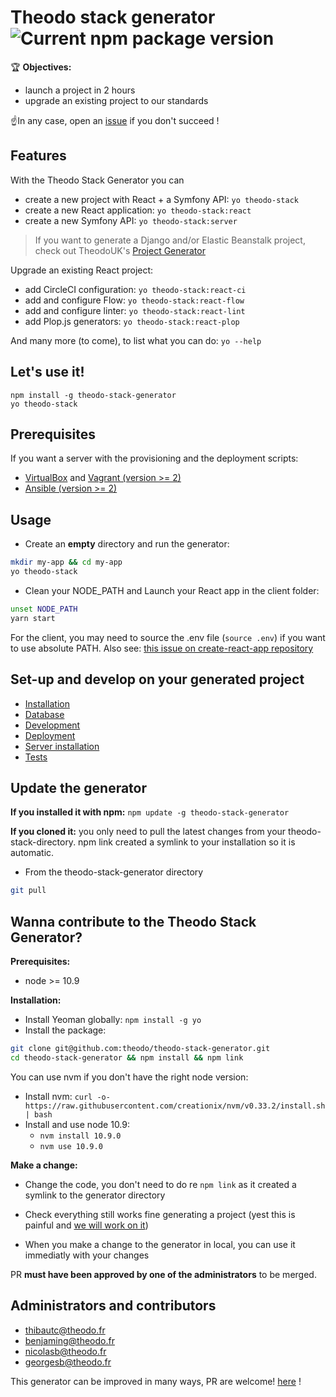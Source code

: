 # Theodo stack generator ![Current npm package version](https://img.shields.io/npm/v/generator-theodo-stack.svg?style=flat-square)

🏆 **Objectives:**

* launch a project in 2 hours
* upgrade an existing project to our standards

☝️In any case, open an [issue](https://github.com/theodo/theodo-stack-generator/issues) if you don't succeed ! 

## Features

With the Theodo Stack Generator you can

* create a new project with React + a Symfony API: ```yo theodo-stack```
* create a new React application: ```yo theodo-stack:react```
* create a new Symfony API: ```yo theodo-stack:server```

> If you want to generate a Django and/or Elastic Beanstalk project, check out TheodoUK's [Project Generator](https://github.com/Theodo-UK/project-generator)

Upgrade an existing React project:

* add CircleCI configuration: ```yo theodo-stack:react-ci```
* add and configure Flow: ```yo theodo-stack:react-flow```
* add and configure linter: ```yo theodo-stack:react-lint```
* add Plop.js generators: ```yo theodo-stack:react-plop```

And many more (to come), to list what you can do: ```yo --help```

## Let's use it!

```
npm install -g theodo-stack-generator
yo theodo-stack
```

## Prerequisites

If you want a server with the provisioning and the deployment scripts:

- [VirtualBox](https://www.virtualbox.org/wiki/Downloads) and [Vagrant (version >= 2)](https://www.vagrantup.com/downloads.html)
- [Ansible (version >= 2)](http://docs.ansible.com/ansible/intro_installation.html)

## Usage

- Create an **empty** directory and run the generator:

```bash
mkdir my-app && cd my-app
yo theodo-stack
```

- Clean your NODE_PATH and Launch your React app in the client folder:

```bash
unset NODE_PATH
yarn start
```

For the client, you may need to source the .env file (`source .env`) if you want to use absolute PATH. Also see: [this issue on create-react-app repository](https://github.com/facebook/create-react-app/issues/2300)

## Set-up and develop on your generated project

- [Installation](doc/installation.md)
- [Database](doc/database.md)
- [Development](doc/development.md)
- [Deployment](doc/deployment.md)
- [Server installation](doc/provisioning.md)
- [Tests](doc/tests.md)

## Update the generator

**If you installed it with npm:**
```npm update -g theodo-stack-generator```

**If you cloned it:** 
you only need to pull the latest changes from your theodo-stack-directory. npm link created a symlink to your installation so it is automatic.

- From the theodo-stack-generator directory

```bash
git pull
```

## Wanna contribute to the Theodo Stack Generator?

**Prerequisites:**
 - node >= 10.9
 
**Installation:**
- Install Yeoman globally: `npm install -g yo`
- Install the package:

```bash
git clone git@github.com:theodo/theodo-stack-generator.git
cd theodo-stack-generator && npm install && npm link
```
You can use nvm if you don't have the right node version: 

- Install nvm: `curl -o- https://raw.githubusercontent.com/creationix/nvm/v0.33.2/install.sh | bash`
- Install and use node 10.9:
  - `nvm install 10.9.0`
  - `nvm use 10.9.0`

**Make a change:**

- Change the code, you don't need to do re ```npm link``` as it created a symlink to the generator directory
- Check everything still works fine generating a project (yest this is painful and [we will work on it](https://github.com/theodo/theodo-stack-generator/issues/197)) 

- When you make a change to the generator in local, you can use it immediatly with your changes

PR **must have been approved by one of the administrators** to be merged.

## Administrators and contributors

- thibautc@theodo.fr
- benjaming@theodo.fr
- nicolasb@theodo.fr
- georgesb@theodo.fr

This generator can be improved in many ways, PR are welcome! [here](https://github.com/theodo/theodo-stack-generator) !
